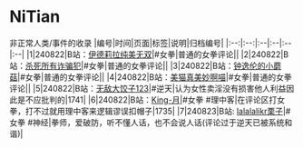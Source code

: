 # NiTian
非正常人类/事件的收录
|编号|时间|页面|标签|说明|归档编号|
|:--:|:--:|:--|:--|:--|:--|
|1|240822|B站：[伊德莉拉纯美无双](https://space.bilibili.com/24906475)|#女拳|普通的女拳评论||
|2|240822|B站：[杀死所有诈骗犯](https://space.bilibili.com/66466683)|#女拳|普通的女拳评论||
|3|240822|B站：[钟逸伦的小蘑菇](https://space.bilibili.com/356176806)|#女拳|普通的女拳评论||
|4|240822|B站：[美猫真美妙啊喵](https://space.bilibili.com/3546619163183915)|#女拳|普通的女拳评论||
|5|240822|B站：[无敌大饺子123](https://space.bilibili.com/203324959)|#逆天|认为女性卖淫没有损害他人利益因此是不应批判的|1741|
|6|240822|B站：[King-月](https://space.bilibili.com/58839135)|#女拳 #理中客|在评论区打女拳，打不过就用理中客来逻辑谬误扣帽子|1735|
|7|240823|B站: [lalalalikr栗子](https://space.bilibili.com/20921288)|#女拳 #神经|拳师，爱破防，听不懂人话，也不会说人话(评论过于逆天已被系统和谐)|

